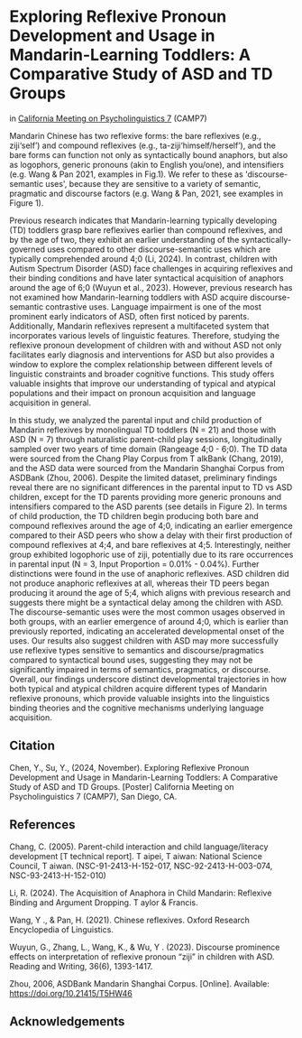 # Exploring Reflexive Pronoun Development and Usage in Mandarin-Learning Toddlers: A Comparative Study of ASD and TD Groups
in [California Meeting on Psycholinguistics 7]([https://blogs.ncl.ac.uk/cls2024/](https://camp7.ucsd.edu/home)) (CAMP7)

Mandarin Chinese has two reflexive forms: the bare reflexives (e.g., ziji‘self’) and compound reflexives (e.g., ta-ziji‘himself/herself’), and the bare forms can function not only as syntactically bound anaphors, but also as logophors, generic pronouns (akin to English you/one), and intensifiers (e.g. Wang & Pan 2021, examples in Fig.1). We refer to these as 'discourse-semantic uses', because they are sensitive to a variety of semantic, pragmatic and discourse factors (e.g. Wang & Pan, 2021, see examples in Figure 1).

Previous research indicates that Mandarin-learning typically developing (TD) toddlers grasp bare reflexives earlier than compound reflexives, and by the age of two, they exhibit an earlier understanding of the syntactically-governed uses compared to other discourse-semantic uses which are typically comprehended around 4;0 (Li, 2024). In contrast, children with Autism Spectrum Disorder (ASD) face challenges in acquiring reflexives and their binding conditions and have later syntactical acquisition of anaphors around the age of 6;0 (Wuyun et al., 2023). However, previous research has not examined how Mandarin-learning toddlers with ASD acquire discourse-semantic contrastive uses. Language impairment is one of the most prominent early indicators of ASD, often first noticed by parents. Additionally, Mandarin reflexives represent a multifaceted system that incorporates various levels of linguistic features. Therefore, studying the reflexive pronoun development of children with and without ASD not only facilitates early diagnosis and interventions for ASD but also provides a window to explore the complex relationship between different levels of linguistic constraints and broader cognitive functions. This study offers valuable insights that improve our understanding of typical and atypical populations and their impact on pronoun acquisition and language acquisition in general.

In this study, we analyzed the parental input and child production of Mandarin reflexives by monolingual TD toddlers (N = 21) and those with ASD (N = 7) through naturalistic parent-child play sessions, longitudinally sampled over two years of time domain (Rangeage 4;0 - 6;0). The TD data were sourced from the Chang Play Corpus from T alkBank (Chang, 2019), and the ASD data were sourced from the Mandarin Shanghai Corpus from ASDBank (Zhou, 2006). Despite the limited dataset, preliminary findings reveal there are no significant differences in the parental input to TD vs ASD children, except for the TD parents providing more generic pronouns and intensifiers compared to the ASD parents (see details in Figure 2). In terms of child production, the TD children begin producing both bare and compound reflexives around the age of 4;0, indicating an earlier emergence compared to their ASD peers who show a delay with their first production of compound reflexives at 4;4, and bare reflexives at 4;5. Interestingly, neither group exhibited logophoric use of ziji, potentially due to its rare occurrences in parental input (N = 3, Input Proportion = 0.01% - 0.04%). Further distinctions were found in the use of anaphoric reflexives. ASD children did not produce anaphoric reflexives at all, whereas their TD peers began producing it around the age of 5;4, which aligns with previous research and suggests there might be a syntactical delay among the children with ASD. The discourse-semantic uses were the most common usages observed in both groups, with an earlier emergence of around 4;0, which is earlier than previously reported, indicating an accelerated developmental onset of the uses. Our results also suggest children with ASD may more successfully use reflexive types sensitive to semantics and discourse/pragmatics compared to syntactical bound uses, suggesting they may not be significantly impaired in terms of semantics, pragmatics, or discourse. Overall, our findings underscore distinct developmental trajectories in how both typical and atypical children acquire different types of Mandarin reflexive pronouns, which provide valuable insights into the linguistics binding theories and the cognitive mechanisms underlying language acquisition.

## Citation 
Chen, Y., Su, Y., (2024, November). Exploring Reflexive Pronoun Development and Usage in Mandarin-Learning Toddlers: A Comparative Study of ASD and TD Groups. [Poster] California Meeting on Psycholinguistics 7 (CAMP7), San Diego, CA.
## References
Chang, C. (2005). Parent-child interaction and child language/literacy development [T technical report]. T aipei, T aiwan: National Science Council, T aiwan. (NSC-91-2413-H-152-017, NSC-92-2413-H-003-074, NSC-93-2413-H-152-010)

Li, R. (2024). The Acquisition of Anaphora in Child Mandarin: Reflexive Binding and Argument Dropping. T aylor & Francis.

Wang, Y ., & Pan, H. (2021). Chinese reflexives. Oxford Research Encyclopedia of Linguistics.

Wuyun, G., Zhang, L., Wang, K., & Wu, Y . (2023). Discourse prominence effects on interpretation of reflexive pronoun “ziji” in children with ASD. Reading and Writing, 36(6), 1393-1417.

Zhou, 2006, ASDBank Mandarin Shanghai Corpus. [Online]. Available: https://doi.org/10.21415/T5HW46
## Acknowledgements

